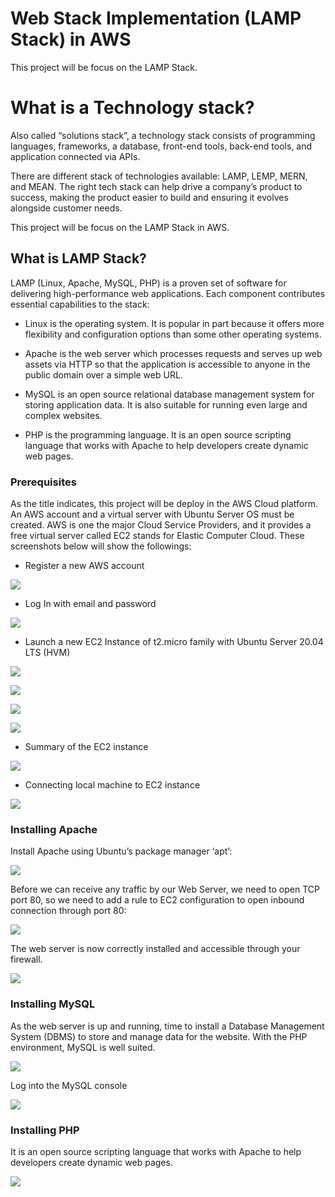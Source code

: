 
# Web Stack Implementation (LAMP Stack) in AWS

This project will be focus on the LAMP Stack.


# What is a Technology stack?

Also called “solutions stack”, a technology stack consists of programming languages, frameworks, a database, front-end tools, back-end tools, and application connected via APIs.

There are different stack of technologies available: LAMP, LEMP, MERN, and MEAN. The right tech stack can help drive  a company’s product to success, making the product easier to build and ensuring it evolves alongside customer needs.

This project will be focus on the LAMP Stack in AWS.

## What is LAMP Stack?
LAMP (Linux, Apache, MySQL, PHP) is a proven set of software for delivering high-performance web applications. Each component contributes essential capabilities to the stack:
* Linux is the operating system. It is popular in part because it offers more flexibility and configuration options than some other operating systems.

* Apache is the web server which processes requests and serves up web assets via HTTP so that the application is accessible to anyone in the public domain over a simple web URL. 

* MySQL is an open source relational database management system for storing application data. It is also suitable for running even large and complex websites.

* PHP  is the programming language.  It is an open source scripting language that works with Apache to help developers create dynamic web pages. 

### Prerequisites

As the title indicates, this project will be deploy in the AWS Cloud platform.  An AWS account and a virtual server with Ubuntu Server OS must be created.
AWS is one the major Cloud Service Providers, and it provides a free virtual server called EC2 stands for Elastic Computer Cloud. These screenshots below will show the followings:



* Register a new AWS account

![](pics/aws.png)


* Log In with email and password

![](pics/aws1.png)


* Launch  a new EC2 Instance of t2.micro family with Ubuntu Server 20.04 LTS (HVM)

![](pics/ec2.png)


![](pics/ec2launch1.png)


![](pics/ec2launch2.png)


![](pics/ec2launch3.png)



* Summary of the EC2 instance

![](pics/ec2summary.png)



* Connecting local machine to EC2 instance

![](pics/ec2fromterminal.png)


### Installing Apache

Install Apache using Ubuntu’s package manager ‘apt’:

![](pics/apacheinstall.png)



Before we can receive any traffic by our Web Server, we need to open TCP port 80, so we need to add a rule to EC2 configuration to open inbound connection through port 80:

![](pics/apacheinstall1.png)


The web server is now correctly installed and accessible through your firewall.

![](pics/apache2page.png)


### Installing MySQL

As the web server is up and running, time to install a Database Management System (DBMS) to store and manage data for the website. With the PHP environment, MySQL is well suited.

![](pics/mysql-install2.png)


Log into the MySQL console

![](pics/mysql-install3.png)


### Installing PHP

It is an open source scripting language that works with Apache to help developers create dynamic web pages. 

![](pics/php-install.png)









